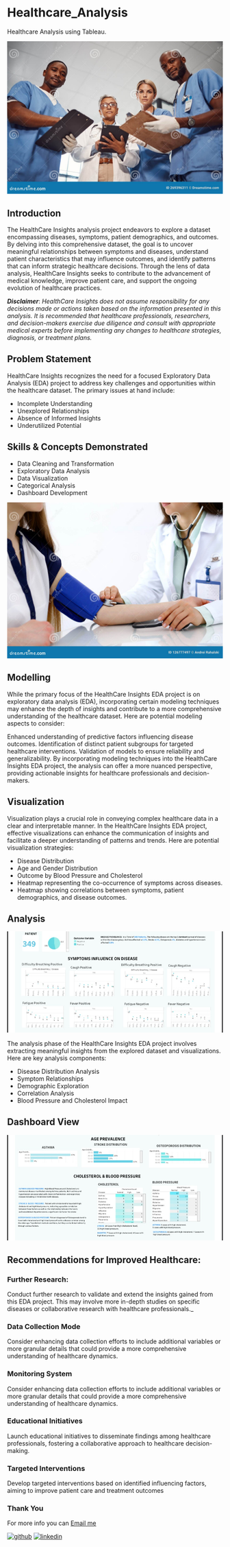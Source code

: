 # Healthcare_Analysis
Healthcare Analysis using Tableau.


![Data Analyst](https://github.com/Tomidapo/Healthcare_Analysis/blob/main/doctors-teamwork-portrait-hospital-management-checklist-healthcare-analysis-patient-pov-nurses-medical-professional-269396311.jpg)

## Introduction
The HealthCare Insights analysis project endeavors to explore a dataset encompassing diseases, symptoms, patient demographics, and outcomes. By delving into this comprehensive dataset, the goal is to uncover meaningful relationships between symptoms and diseases, understand patient characteristics that may influence outcomes, and identify patterns that can inform strategic healthcare decisions. Through the lens of data analysis, HealthCare Insights seeks to contribute to the advancement of medical knowledge, improve patient care, and support the ongoing evolution of healthcare practices.

**_Disclaimer_**: _HealthCare Insights does not assume responsibility for any decisions made or actions taken based on the information presented in this analysis. It is recommended that healthcare professionals, researchers, and decision-makers exercise due diligence and consult with appropriate medical experts before implementing any changes to healthcare strategies, diagnosis, or treatment plans._

## Problem Statement
HealthCare Insights recognizes the need for a focused Exploratory Data Analysis (EDA) project to address key challenges and opportunities within the healthcare dataset. The primary issues at hand include:

- Incomplete Understanding
- Unexplored Relationships
- Absence of Informed Insights
- Underutilized Potential

## Skills & Concepts Demonstrated
- Data Cleaning and Transformation
- Exploratory Data Analysis
- Data Visualization
- Categorical Analysis
- Dashboard Development

![Data Analyst](https://github.com/Tomidapo/Healthcare_Analysis/blob/main/doctor-women-checking-blood-pressure-female-patient-close-up-cardiology-medicine-health-care-concept-woman-126777497.jpg)

## Modelling

While the primary focus of the HealthCare Insights EDA project is on exploratory data analysis (EDA), incorporating certain modeling techniques may enhance the depth of insights and contribute to a more comprehensive understanding of the healthcare dataset. Here are potential modeling aspects to consider:

Enhanced understanding of predictive factors influencing disease outcomes.
Identification of distinct patient subgroups for targeted healthcare interventions.
Validation of models to ensure reliability and generalizability.
By incorporating modeling techniques into the HealthCare Insights EDA project, the analysis can offer a more nuanced perspective, providing actionable insights for healthcare professionals and decision-makers.

## Visualization

Visualization plays a crucial role in conveying complex healthcare data in a clear and interpretable manner. In the HealthCare Insights EDA project, effective visualizations can enhance the communication of insights and facilitate a deeper understanding of patterns and trends. Here are potential visualization strategies:

- Disease Distribution
- Age and Gender Distribution
- Outcome by Blood Pressure and Cholesterol
- Heatmap representing the co-occurrence of symptoms across diseases.
- Heatmap showing correlations between symptoms, patient demographics, and disease outcomes.


## Analysis

![Data Analyst](https://github.com/Tomidapo/Healthcare_Analysis/blob/main/IMG_9038.jpg)

The analysis phase of the HealthCare Insights EDA project involves extracting meaningful insights from the explored dataset and visualizations. Here are key analysis components:

- Disease Distribution Analysis
- Symptom Relationships
- Demographic Exploration
- Correlation Analysis
- Blood Pressure and Cholesterol Impact


## Dashboard View

![Data Analyst](https://github.com/Tomidapo/Healthcare_Analysis/blob/main/IMG_9039.jpg)


## Recommendations for Improved Healthcare:


### Further Research:

Conduct further research to validate and extend the insights gained from this EDA project. This may involve more in-depth studies on specific diseases or collaborative research with healthcare professionals._


### Data Collection Mode

Consider enhancing data collection efforts to include additional variables or more granular details that could provide a more comprehensive understanding of healthcare dynamics.

### Monitoring System

Consider enhancing data collection efforts to include additional variables or more granular details that could provide a more comprehensive understanding of healthcare dynamics.

### Educational Initiatives 

Launch educational initiatives to disseminate findings among healthcare professionals, fostering a collaborative approach to healthcare decision-making.

### Targeted Interventions 
Develop targeted interventions based on identified influencing factors, aiming to improve patient care and treatment outcomes

### Thank You 
For more info you can [Email me](tomidapo03@gmail.com)

[<img src='https://cdn.jsdelivr.net/npm/simple-icons@3.0.1/icons/github.svg' alt='github' height='40'>](https://github.com/Tomidapo)  [<img src='https://cdn.jsdelivr.net/npm/simple-icons@3.0.1/icons/linkedin.svg' alt='linkedin' height='40'>](https://www.linkedin.com/in/tomisinadedapo/)  

